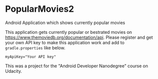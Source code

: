 # PopularMovies2
Android Application which shows currently popular movies

This application gets currently popular or bestrated movies on https://www.themoviedb.org/documentation/api.
Please register and get your own API key to make this application work and add to ```gradle.properties``` like below.
```
myApiKey="Your API key"
```

This was a project for the "Android Developer Nanodegree" course on Udacity.
